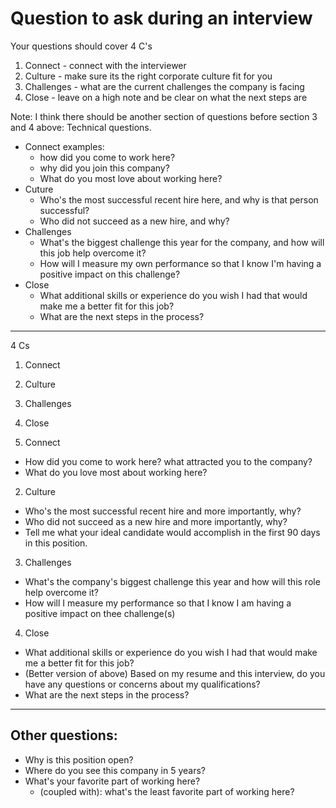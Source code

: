 # Question to ask during an interview 

Your questions should cover 4 C's
1. Connect - connect with the interviewer
2. Culture - make sure its the right corporate culture fit for you 
3. Challenges - what are the current challenges the company is facing
4. Close - leave on a high note and be clear on what the next steps are

Note: I think there should be another section of questions before section 3 and 4 above: Technical questions.

- Connect examples: 
    - how did you come to work here? 
    - why did you join this company?
    - What do you most love about working here?
- Cuture 
    - Who's the most successful recent hire here, and why is that person successful?
    - Who did not succeed as a new hire, and why?
- Challenges 
    - What's the biggest challenge this year for the company, and how will this job help overcome it?
    - How will I measure my own performance so that I know I'm having a positive impact on this challenge?
- Close 
    - What additional skills or experience do you wish I had that would make me a better fit for this job?
    - What are the next steps in the process?


---- 

4 Cs  
1. Connect  
2. Culture  
3. Challenges  
4. Close  
  
1. Connect  
- How did you come to work here? what attracted you to the company?  
- What do you love most about working here?  
  
2. Culture  
- Who's the most successful recent hire and more importantly, why?  
- Who did not succeed as a new hire and more importantly, why?  
- Tell me what your ideal candidate would accomplish in the first 90 days in this position.  
  
3. Challenges  
- What's the company's biggest challenge this year and how will this role help overcome it?  
- How will I measure my performance so that I know I am having a positive impact on thee challenge(s)  
  
4. Close  
- What additional skills or experience do you wish I had that would make me a better fit for this job?  
- (Better version of above) Based on my resume and this interview, do you have any questions or concerns about my qualifications?  
- What are the next steps in the process?

--- 

## Other questions: 

- Why is this position open?
- Where do you see this company in 5 years?
- What's your favorite part of working here? 
    - (coupled with): what's the least favorite part of working here?